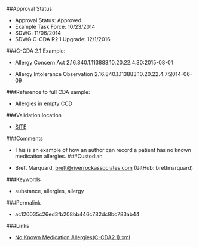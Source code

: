 ##Approval Status 

* Approval Status: Approved
* Example Task Force: 10/23/2014
* SDWG: 11/06/2014
* SDWG C-CDA R2.1 Upgrade: 12/1/2016    

###C-CDA 2.1 Example: 
 

* Allergy Concern Act 2.16.840.1.113883.10.20.22.4.30:2015-08-01

* Allergy Intolerance Observation 2.16.840.1.113883.10.20.22.4.7:2014-06-09

###Reference to full CDA sample:
* Allergies in empty CCD


###Validation location

* [SITE](https://sitenv.org/c-cda-validator)


###Comments

* This is an example of how an author can record a patient has no known medication allergies.
###Custodian

* Brett Marquard, brett@riverrockassociates.com (GitHub: brettmarquard)



###Keywords

* substance, allergies, allergy


###Permalink 

* ac120035c26ed3fb208bb446c782dc8bc783ab44

###Links 

* [No Known Medication Allergies(C-CDA2.1).xml](https://github.com/HL7/C-CDA-Examples/tree/master/Allergies/No%20Known%20Medication%20Allergies/No%20Known%20Medication%20Allergies%28C-CDA2.1%29.xml)

